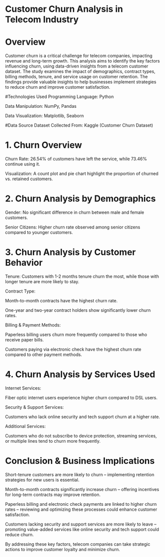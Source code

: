 # Customer Churn Analysis in Telecom Industry
# Overview
Customer churn is a critical challenge for telecom companies, impacting revenue and long-term growth. This analysis aims to identify the key factors influencing churn, using data-driven insights from a telecom customer dataset. The study examines the impact of demographics, contract types, billing methods, tenure, and service usage on customer retention. The findings provide valuable insights to help businesses implement strategies to reduce churn and improve customer satisfaction.

#Technologies Used
Programming Language: Python

Data Manipulation: NumPy, Pandas

Data Visualization: Matplotlib, Seaborn

#Data Source
Dataset Collected From: Kaggle (Customer Churn Dataset)

# 1. Churn Overview
Churn Rate: 26.54% of customers have left the service, while 73.46% continue using it.

Visualization: A count plot and pie chart highlight the proportion of churned vs. retained customers.

# 2. Churn Analysis by Demographics
Gender: No significant difference in churn between male and female customers.

Senior Citizens: Higher churn rate observed among senior citizens compared to younger customers.

# 3. Churn Analysis by Customer Behavior
Tenure: Customers with 1-2 months tenure churn the most, while those with longer tenure are more likely to stay.

Contract Type:

Month-to-month contracts have the highest churn rate.

One-year and two-year contract holders show significantly lower churn rates.

Billing & Payment Methods:

Paperless billing users churn more frequently compared to those who receive paper bills.

Customers paying via electronic check have the highest churn rate compared to other payment methods.

# 4. Churn Analysis by Services Used
Internet Services:

Fiber optic internet users experience higher churn compared to DSL users.

Security & Support Services:

Customers who lack online security and tech support churn at a higher rate.

Additional Services:

Customers who do not subscribe to device protection, streaming services, or multiple lines tend to churn more frequently.

# Conclusion & Business Implications
Short-tenure customers are more likely to churn – implementing retention strategies for new users is essential.

Month-to-month contracts significantly increase churn – offering incentives for long-term contracts may improve retention.

Paperless billing and electronic check payments are linked to higher churn rates – reviewing and optimizing these processes could enhance customer satisfaction.

Customers lacking security and support services are more likely to leave – promoting value-added services like online security and tech support could reduce churn.

By addressing these key factors, telecom companies can take strategic actions to improve customer loyalty and minimize churn.

